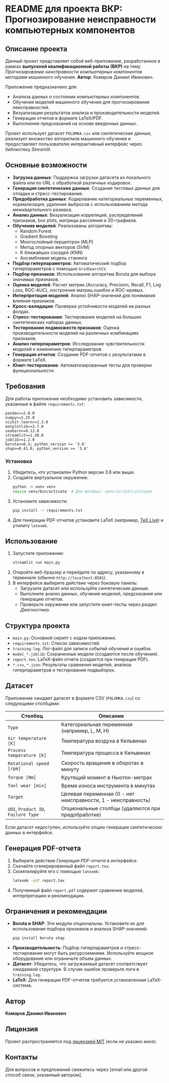 # README для проекта ВКР: Прогнозирование неисправности компьютерных компонентов

## Описание проекта

Данный проект представляет собой веб-приложение, разработанное в рамках **выпускной квалификационной работы (ВКР)** на тему _Прогнозирование неисправности компьютерных компонентов методами машинного обучения_. **Автор**: Комаров Даниил Иванович.

Приложение предназначено для:
- Анализа данных о состоянии компьютерных компонентов.
- Обучения моделей машинного обучения для прогнозирования неисправностей.
- Визуализации результатов анализа и производительности моделей.
- Генерации отчетов в формате LaTeX/PDF.
- Выполнения предсказаний на основе введенных данных.

Проект использует датасет `POLOMKA.csv` или синтетические данные, реализует множество алгоритмов машинного обучения и предоставляет пользователю интерактивный интерфейс через библиотеку *Streamlit*.

## Основные возможности

- **Загрузка данных**: Поддержка загрузки датасета из локального файла или по URL с обработкой различных кодировок.
- **Генерация синтетических данных**: Создание тестовых данных для отладки и стресс-тестирования.
- **Предобработка данных**: Кодирование категориальных переменных, нормализация, удаление выбросов с использованием метода межквартильного размаха.
- **Анализ данных**: Визуализация корреляций, распределений признаков, box plots, матрицы рассеяния и 3D-графиков.
- **Обучение моделей**: Реализованы алгоритмы:
  - Random Forest
  - Gradient Boosting
  - Многослойный перцептрон (MLP)
  - Метод опорных векторов (SVM)
  - K ближайших соседей (KNN)
  - Ансамблевая модель стэкинга
- **Подбор гиперпараметров**: Автоматический подбор гиперпараметров с помощью `GridSearchCV`.
- **Подбор признаков**: Использование алгоритма Boruta для выбора значимых признаков.
- **Оценка моделей**: Расчет метрик (Accuracy, Precision, Recall, F1, Log Loss, ROC-AUC), построение матриц ошибок и ROC-кривых.
- **Интерпретация моделей**: Анализ SHAP-значений для понимания влияния признаков.
- **Кросс-валидация**: Проверка устойчивости моделей на разных фолдах.
- **Стресс-тестирование**: Тестирование моделей на больших синтетических наборах данных.
- **Тестирование подмножеств признаков**: Оценка производительности моделей на различных комбинациях признаков.
- **Анализ гиперпараметров**: Исследование чувствительности моделей к изменению гиперпараметров.
- **Генерация отчетов**: Создание PDF-отчетов с результатами в формате LaTeX.
- **Юнит-тестирование**: Автоматизированные тесты для проверки функциональности.

## Требования

Для работы приложения необходимо установить зависимости, указанные в файле `requirements.txt`:

```
pandas>=2.0.0
numpy>=1.25.0
scikit-learn>=1.3.0
matplotlib>=3.7.0
seaborn>=0.12.0
streamlit>=1.30.0
joblib>=1.2.0
boruta>=0.3; python_version >= '3.6'
shap>=0.41.0; python_version >= '3.6'
```

### Установка

1. Убедитесь, что установлен Python версии 3.6 или выше.
2. Создайте виртуальное окружение:
   ```bash
   python -m venv venv
   source venv/bin/activate  # Для Windows: venv\Scripts\activate
   ```
3. Установите зависимости:
   ```bash
   pip install -r requirements.txt
   ```
4. Для генерации PDF-отчетов установите LaTeX (например, [TeX Live](https://www.tug.org/texlive/)) и утилиту `latexmk`.

## Использование

1. Запустите приложение:
   ```bash
   streamlit run main.py
   ```
2. Откройте веб-браузер и перейдите по адресу, указанному в терминале (обычно `http://localhost:8501`).
3. В интерфейсе выберите действие через боковую панель:
   - Загрузите датасет или используйте синтетические данные.
   - Выполните анализ данных, обучение моделей, предсказания или генерацию отчетов.
   - Проверьте окружение или запустите юнит-тесты через раздел *Диагностика*.

## Структура проекта

- `main.py`: Основной скрипт с кодом приложения.
- `requirements.txt`: Список зависимостей.
- `training.log`: Лог-файл для записи событий обучения и ошибок.
- `model_*.joblib`: Сохраненные модели (создаются после обучения).
- `report.tex`: LaTeX-файл отчета (создается при генерации PDF).
- `*.csv`, `*.json`: Результаты сравнения моделей, анализа гиперпараметров и тестирования подвыборок.

## Датасет

Приложение ожидает датасет в формате CSV (`POLOMKA.csv`) со следующими столбцами:

| Столбец                     | Описание                                              |
|-----------------------------|-------------------------------------------------------|
| `Type`                      | Категориальная переменная (например, L, M, H)          |
| `Air temperature [K]`       | Температура воздуха в Кельвинах                       |
| `Process temperature [K]`   | Температура процесса в Кельвинах                      |
| `Rotational speed [rpm]`    | Скорость вращения в оборотах в минуту                 |
| `Torque [Nm]`               | Крутящий момент в Ньютон-метрах                       |
| `Tool wear [min]`           | Время износа инструмента в минутах                    |
| `Target`                    | Целевая переменная (0 - нет неисправности, 1 - неисправность) |
| `UDI`, `Product ID`, `Failure Type` | Опциональные столбцы (удаляются при предобработке) |

Если датасет недоступен, используйте опцию генерации синтетических данных в интерфейсе.

## Генерация PDF-отчета

1. Выберите действие *Генерация PDF-отчета* в интерфейсе.
2. Скачайте сгенерированный файл `report.tex`.
3. Скомпилируйте его с помощью `latexmk`:
   ```bash
   latexmk -pdf report.tex
   ```
4. Полученный файл `report.pdf` содержит сравнение моделей, интерпретацию и рекомендации.

## Ограничения и рекомендации

- **Boruta и SHAP**: Эти модули опциональны. Установите их для использования подбора признаков и анализа SHAP-значений:
  ```bash
  pip install boruta shap
  ```
- **Производительность**: Подбор гиперпараметров и стресс-тестирование могут быть ресурсоемкими. Используйте мощное оборудование или ограничьте объем данных.
- **Датасет**: Убедитесь, что загружаемый датасет соответствует ожидаемой структуре. В случае ошибок проверьте логи в `training.log`.
- **LaTeX**: Для генерации PDF-отчетов требуется установленная LaTeX-система.

## Автор

**Комаров Даниил Иванович**

## Лицензия

Проект распространяется под [лицензией MIT](https://opensource.org/licenses/MIT) (если не указано иное).

## Контакты

Для вопросов и предложений свяжитесь через [email или другой способ связи, указанный автором].